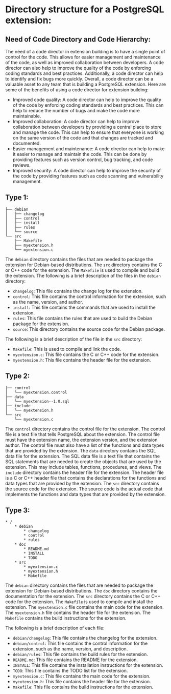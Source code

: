 # Directory structure for a PostgreSQL extension:
## Need of Code Directory and Code Hierarchy:

The need of a code director in extension building is to have a single point of control for the code. This allows for easier management and maintenance of the code, as well as improved collaboration between developers.
A code director can also help to improve the quality of the code by enforcing coding standards and best practices. Additionally, a code director can help to identify and fix bugs more quickly.
Overall, a code director can be a valuable asset to any team that is building a PostgreSQL extension.
Here are some of the benefits of using a code director for extension building:

-   Improved code quality: A code director can help to improve the quality of the code by enforcing coding standards and best practices. This can help to reduce the number of bugs and make the code more maintainable.
-   Improved collaboration: A code director can help to improve collaboration between developers by providing a central place to store and manage the code. This can help to ensure that everyone is working on the same version of the code and that changes are tracked and documented.
-   Easier management and maintenance: A code director can help to make it easier to manage and maintain the code. This can be done by providing features such as version control, bug tracking, and code reviews.
-   Improved security: A code director can help to improve the security of the code by providing features such as code scanning and vulnerability management.

## Type 1:
```
├── debian
│   ├── changelog
│   ├── control
│   ├── install
│   ├── rules
│   └── source
└── src
    ├── Makefile
    ├── myextension.h
    └── myextension.c
```

The `debian` directory contains the files that are needed to package the extension for Debian-based distributions. The `src` directory contains the C or C++ code for the extension. The `Makefile` is used to compile and build the extension.
The following is a brief description of the files in the `debian` directory:

-   `changelog`: This file contains the change log for the extension.
-   `control`: This file contains the control information for the extension, such as the name, version, and author.
-   `install`: This file contains the commands that are used to install the extension.
-   `rules`: This file contains the rules that are used to build the Debian package for the extension.
-   `source`: This directory contains the source code for the Debian package.

The following is a brief description of the file in the `src` directory:

-   `Makefile`: This is used to compile and link the code.
-   `myextension.c`: This file contains the C or C++ code for the extension.
-   `myextension.h`: This file contains the header file for the extension.

## Type 2:
```
├── control
│   └── myextension.control
├── data
│   └── myextension--1.0.sql
├── include
│   └── myextension.h
└── src
    └── myextension.c
```

The `control` directory contains the control file for the extension. The control file is a text file that tells PostgreSQL about the extension. The control file must have the extension name, the extension version, and the extension author. The control file must also have a list of the functions and data types that are provided by the extension.
The `data` directory contains the SQL data file for the extension. The SQL data file is a text file that contains the SQL statements that are needed to create the objects that are used by the extension. This may include tables, functions, procedures, and views.
The `include` directory contains the header file for the extension. The header file is a C or C++ header file that contains the declarations for the functions and data types that are provided by the extension.
The `src` directory contains the source code for the extension. The source code is the actual code that implements the functions and data types that are provided by the extension.

## Type 3:
```
* /
    * debian
        * changelog
        * control
        * rules
    * doc
        * README.md
        * INSTALL
        * TODO
    * src
        * myextension.c
        * myextension.h
        * Makefile
```

The `debian` directory contains the files that are needed to package the extension for Debian-based distributions. The `doc` directory contains the documentation for the extension. The `src` directory contains the C or C++ code for the extension. The `Makefile` is used to compile and install the extension.
The `myextension.c` file contains the main code for the extension. The `myextension.h` file contains the header file for the extension. The `Makefile` contains the build instructions for the extension.

The following is a brief description of each file:

-   `debian/changelog`: This file contains the changelog for the extension.
-   `debian/control`: This file contains the control information for the extension, such as the name, version, and description.
-   `debian/rules`: This file contains the build rules for the extension.
-   `README.md`: This file contains the README for the extension.
-   `INSTALL`: This file contains the installation instructions for the extension.
-   `TODO`: This file contains the TODO list for the extension.
-   `myextension.c`: This file contains the main code for the extension.
-   `myextension.h`: This file contains the header file for the extension.
-   `Makefile`: This file contains the build instructions for the extension.

